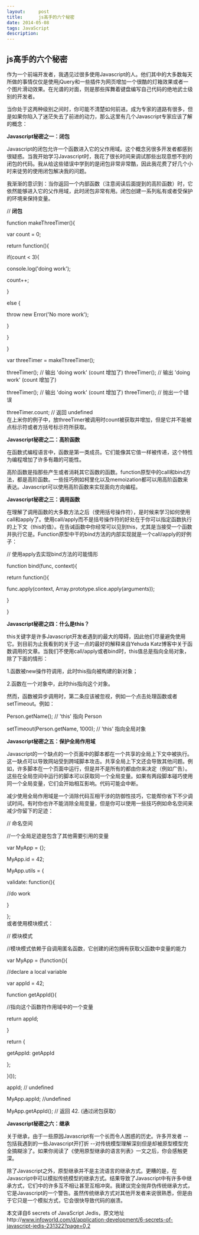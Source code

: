 ```yaml
---
layout:     post
title:      js高手的六个秘密
date: 2014-05-08
tags: JavaScript
description: 
---
```


## js高手的六个秘密


作为一个前端开发者，我遇见过很多使用Javascript的人。他们其中的大多数每天所做的事情仅仅是使用jQuery和一些插件为网页增加一个很酷的灯箱效果或者一个图片滑动效果。在光谱的对面，则是那些挥舞着键盘编写自己代码的绝地武士级别的开发者。

当你处于这两种级别之间时，你可能不清楚如何前进。成为专家的道路有很多，但是如果你陷入了迷茫失去了前进的动力，那么这里有几个Javascript专家应该了解的概念：
<!-- more -->
**Javascript秘密之一：闭包**

Javascript的闭包允许一个函数进入它的父作用域。这个概念另很多开发者都感到很疑惑。当我开始学习Javascript时，我花了很长时间来调试那些出现意想不到的闭包的代码。我从给这些错误中学到的是闭包非常非常酷，因此我花费了好几个小时来徒劳的使用闭包解决我的问题。

我渐渐的意识到：当你返回一个内部函数（注意阅读后面提到的高阶函数）时，它依然能够进入它的父作用域，此时闭包非常有用。闭包创建一系列私有或者受保护的环境来保持变量。

// **闭包**

function makeThreeTimer(){

var count = 0;

return function(){

if(count < 3){

console.log('doing work');

count++;

}

else {

throw new Error('No more work');

}

}

}

var threeTimer = makeThreeTimer();

threeTimer(); // 输出 'doing work' (count 增加了)
threeTimer(); // 输出 'doing work' (count 增加了)

threeTimer(); // 输出 'doing work' (count 增加了)
threeTimer(); // 抛出一个错误

threeTimer.count; // 返回 undefined    
在上米你的例子中，放threeTimer被调用时count被获取并增加，但是它并不能被点标示符或者方括号标示符所获取。

**Javascript秘密之二：高阶函数**

在函数式编程语言中，函数是第一类成员。它们能像其它值一样被传递，这个特性为编程增加了许多有趣的可能性。

高阶函数是指那些产生或者消耗其它函数的函数。function原型中的call和bind方法，都是高阶函数。一些技巧例如柯里化以及memoization都可以用高阶函数来表达。Javascript可以使用高阶函数来实现面向方向编程。

**Javascript秘密之三：调用函数**

在理解了调用函数的大多数方法之后（使用括号操作符），是时候来学习如何使用call和apply了。使用call/apply而不是括号操作符的好处在于你可以指定函数执行的上下文（this的值）。在告诫函数中你经常可以见到this，尤其是当接受一个函数并执行它是。Function原型中干的bind方法的内部实现就是一个call/apply的好例子：

// 使用apply去实现bind方法的可能情形

function bind(func, context){

return function(){

func.apply(context, Array.prototype.slice.apply(arguments));

}

}


**Javascript秘密之四：什么是this？**

this关键字是许多Javascript开发者遇到的最大的障碍，因此他们尽量避免使用它。到目前为止我看到的关于这一点的最好的解释来自Yehuda Katz博客中关于函数调用的文章。当我们不使用call/apply或者bind时，this值总是指向全局对象，除了下面的情形：

1.函数被new操作符调用，此时this指向被构建的新对象；

2.函数在一个对象中，此时this指向这个对象。

然而，函数被异步调用时，第二条应该被忽视，例如一个点击处理函数或者setTimeout。例如：

Person.getName(); // 'this' 指向 Person

setTimeout(Person.getName, 1000); // 'this' 指向全局对象     


**Javascript秘密之五：保护全局作用域**

Javascript的一个缺点的一个页面中的脚本都在一个共享的全局上下文中被执行。这一缺点可以导致网站受到跨域脚本攻击。共享全局上下文还会导致其他问题。例如，许多脚本在一个页面中运行，但是并不是所有的都由你来决定（例如广告）。这些在全局空间中运行的脚本可以获取同一个全局变量。如果有两段脚本碰巧使用同一个全局变量，它们会开始相互影响。代码可能会中断。

减少使用全局作用域是一个消除代码互相干涉的防御性技巧，它能帮你省下不少调试时间。有时你也许不能消除全局变量，但是你可以使用一些技巧例如命名空间来减少你留下的足迹：

// 命名空间

//一个全局足迹是包含了其他需要引用的变量

var MyApp = {};



MyApp.id = 42;

MyApp.utils = {

validate: function(){

//do work

}

};   
或者使用模块模式：

// 模块模式

//模块模式依赖于自调用匿名函数，它创建的闭包拥有获取父函数中变量的能力

var MyApp = (function(){

//declare a local variable

var appId = 42;



function getAppId(){


//指向这个函数符作用域中的一个变量

return appId;

}



return {

getAppId: getAppId

};

}());



appId; // undefined

MyApp.appId; //undefined

MyApp.getAppId(); // 返回 42. (通过闭包获取）    


**Javascript秘密之六：继承**

关于继承，由于一些原因Javascript有一个长而令人困惑的历史。许多开发者 -- 包括我遇到的一些Javascript开打折 --对传统模型理解深刻但是却被原型模型完全搞糊涂了。如果你阅读了《使用原型继承的语言列表》一文之后，你会感触更深。

除了Javascript之外，原型继承并不是主流语言的继承方式。更糟的是，在Javascript中可以模拟传统模型的继承方式。结果导致了Javascript中有许多中继承方式，它们中的许多互不相让甚至互相冲突。我建议完全抛弃伪传统继承方式，它是Javascript的一个警告。虽然传统继承方式对其他开发者来说很熟悉，但是由于它只是一个模拟方式，它会很快导致代码的崩溃。

本文译自6 secrets of JavaScript Jedis，原文地址http://www.infoworld.com/d/application-development/6-secrets-of-javascript-jedis-231322?page=0,2


